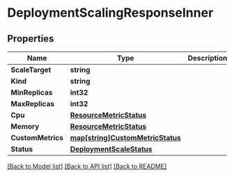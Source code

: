 # DeploymentScalingResponseInner

## Properties
Name | Type | Description | Notes
------------ | ------------- | ------------- | -------------
**ScaleTarget** | **string** |  | [optional] 
**Kind** | **string** |  | [optional] 
**MinReplicas** | **int32** |  | [optional] 
**MaxReplicas** | **int32** |  | [optional] 
**Cpu** | [**ResourceMetricStatus**](ResourceMetricStatus.md) |  | [optional] 
**Memory** | [**ResourceMetricStatus**](ResourceMetricStatus.md) |  | [optional] 
**CustomMetrics** | [**map[string]CustomMetricStatus**](CustomMetricStatus.md) |  | [optional] 
**Status** | [**DeploymentScaleStatus**](DeploymentScaleStatus.md) |  | [optional] 

[[Back to Model list]](../README.md#documentation-for-models) [[Back to API list]](../README.md#documentation-for-api-endpoints) [[Back to README]](../README.md)


